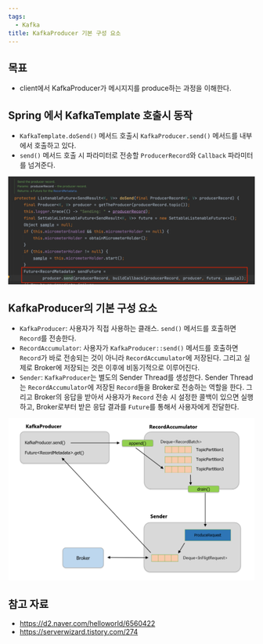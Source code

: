 ```yaml
---
tags:
  - Kafka
title: KafkaProducer 기본 구성 요소
---
```



## 목표

- client에서 KafkaProducer가 메시지지를 produce하는 과정을 이해한다.

## Spring 에서 KafkaTemplate 호출시 동작

- `KafkaTemplate.doSend()` 메서드 호출시 `KafkaProducer.send()` 메서드를 내부에서 호출하고 있다.
- `send()` 메서드 호출 시 파라미터로 전송할 `ProducerRecord`와 `Callback` 파라미터를 넘겨준다.

![](assets/Pasted%20image%2020240220213225.png)

## KafkaProducer의 기본 구성 요소

- `KafkaProducer`: 사용자가 직접 사용하는 클래스. `send()` 메서드를 호출하면 `Record`를 전송한다.
- `RecordAccumulator`: 사용자가 `KafkaProducer::send()` 메서드를 호출하면 `Record`가 바로 전송되는 것이 아니라 `RecordAccumulator`에 저장된다. 그리고 실제로 Broker에 저장되는 것은 이후에 비동기적으로 이루어진다.
- `Sender`: `KafkaProducer`는 별도의 Sender Thread를 생성한다. Sender Thread는 `RecordAccumulator`에 저장된 `Record`들을 Broker로 전송하는 역할을 한다. 그리고 Broker의 응답을 받아서 사용자가 `Record` 전송 시 설정한 콜백이 있으면 실행하고, Broker로부터 받은 응답 결과를 `Future`를 통해서 사용자에게 전달한다.

![](assets/Pasted%20image%2020240220192544.png)

## 참고 자료

- https://d2.naver.com/helloworld/6560422
- https://serverwizard.tistory.com/274
